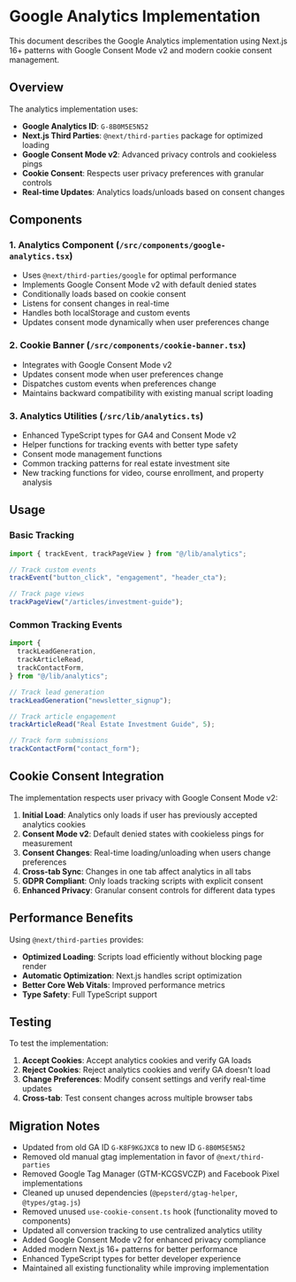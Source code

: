 # Google Analytics Implementation

This document describes the Google Analytics implementation using Next.js 16+ patterns with Google Consent Mode v2 and modern cookie consent management.

## Overview

The analytics implementation uses:

- **Google Analytics ID**: `G-8B0M5E5N52`
- **Next.js Third Parties**: `@next/third-parties` package for optimized loading
- **Google Consent Mode v2**: Advanced privacy controls and cookieless pings
- **Cookie Consent**: Respects user privacy preferences with granular controls
- **Real-time Updates**: Analytics loads/unloads based on consent changes

## Components

### 1. Analytics Component (`/src/components/google-analytics.tsx`)

- Uses `@next/third-parties/google` for optimal performance
- Implements Google Consent Mode v2 with default denied states
- Conditionally loads based on cookie consent
- Listens for consent changes in real-time
- Handles both localStorage and custom events
- Updates consent mode dynamically when user preferences change

### 2. Cookie Banner (`/src/components/cookie-banner.tsx`)

- Integrates with Google Consent Mode v2
- Updates consent mode when user preferences change
- Dispatches custom events when preferences change
- Maintains backward compatibility with existing manual script loading

### 3. Analytics Utilities (`/src/lib/analytics.ts`)

- Enhanced TypeScript types for GA4 and Consent Mode v2
- Helper functions for tracking events with better type safety
- Consent mode management functions
- Common tracking patterns for real estate investment site
- New tracking functions for video, course enrollment, and property analysis

## Usage

### Basic Tracking

```typescript
import { trackEvent, trackPageView } from "@/lib/analytics";

// Track custom events
trackEvent("button_click", "engagement", "header_cta");

// Track page views
trackPageView("/articles/investment-guide");
```

### Common Tracking Events

```typescript
import {
  trackLeadGeneration,
  trackArticleRead,
  trackContactForm,
} from "@/lib/analytics";

// Track lead generation
trackLeadGeneration("newsletter_signup");

// Track article engagement
trackArticleRead("Real Estate Investment Guide", 5);

// Track form submissions
trackContactForm("contact_form");
```

## Cookie Consent Integration

The implementation respects user privacy with Google Consent Mode v2:

1. **Initial Load**: Analytics only loads if user has previously accepted analytics cookies
2. **Consent Mode v2**: Default denied states with cookieless pings for measurement
3. **Consent Changes**: Real-time loading/unloading when users change preferences
4. **Cross-tab Sync**: Changes in one tab affect analytics in all tabs
5. **GDPR Compliant**: Only loads tracking scripts with explicit consent
6. **Enhanced Privacy**: Granular consent controls for different data types

## Performance Benefits

Using `@next/third-parties` provides:

- **Optimized Loading**: Scripts load efficiently without blocking page render
- **Automatic Optimization**: Next.js handles script optimization
- **Better Core Web Vitals**: Improved performance metrics
- **Type Safety**: Full TypeScript support

## Testing

To test the implementation:

1. **Accept Cookies**: Accept analytics cookies and verify GA loads
2. **Reject Cookies**: Reject analytics cookies and verify GA doesn't load
3. **Change Preferences**: Modify consent settings and verify real-time updates
4. **Cross-tab**: Test consent changes across multiple browser tabs

## Migration Notes

- Updated from old GA ID `G-K8F9KGJXC8` to new ID `G-8B0M5E5N52`
- Removed old manual gtag implementation in favor of `@next/third-parties`
- Removed Google Tag Manager (GTM-KCGSVCZP) and Facebook Pixel implementations
- Cleaned up unused dependencies (`@pepsterd/gtag-helper`, `@types/gtag.js`)
- Removed unused `use-cookie-consent.ts` hook (functionality moved to components)
- Updated all conversion tracking to use centralized analytics utility
- Added Google Consent Mode v2 for enhanced privacy compliance
- Added modern Next.js 16+ patterns for better performance
- Enhanced TypeScript types for better developer experience
- Maintained all existing functionality while improving implementation
